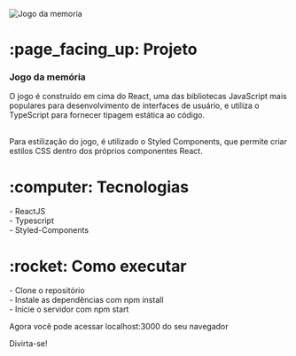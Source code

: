 ![Jogo da memoria](https://user-images.githubusercontent.com/115239333/225327103-22580e0f-9957-481b-bba1-490fbc51261f.png)


<h1> :page_facing_up: Projeto</h1>
<h3>Jogo da memória</h3> 
O jogo é construído em cima do React, uma das bibliotecas JavaScript mais populares para desenvolvimento de interfaces de usuário, e utiliza o TypeScript para fornecer tipagem estática ao código.</br> </br>

Para estilização do jogo, é utilizado o Styled Components, que permite criar estilos CSS dentro dos próprios componentes React.

<h1> :computer: Tecnologias</h1>
- ReactJS </br>
- Typescript </br>
- Styled-Components

<h1> :rocket: Como executar</h1>
- Clone o repositório </br>
- Instale as dependências com npm install </br>
- Inicie o servidor com npm start  </br>

Agora você pode acessar localhost:3000 do seu navegador

Divirta-se!

